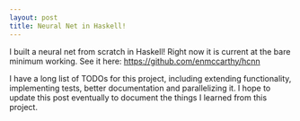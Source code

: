 ```yaml
---
layout: post
title: Neural Net in Haskell!
---
```


I built a neural net from scratch in Haskell! Right now it is current at the bare minimum working. See it here: https://github.com/enmccarthy/hcnn

I have a long list of TODOs for this project, including extending functionality, implementing tests, better documentation and parallelizing it. I hope to update this post eventually to document the things I learned from this project.
